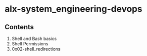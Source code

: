 # alx-system_engineering-devops

## Contents

1. Shell and Bash basics
2. Shell Permissions
3. 0x02-shell_redirections
